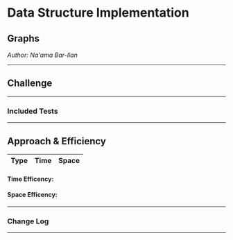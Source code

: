 # Data Structure Implementation

## Graphs
*Author: Na'ama Bar-Ilan*

---

## Challenge

---

### Included Tests

---

## Approach & Efficiency


| Type | Time | Space |
| :-----------: | :-----------: | :-----------: |


#### Time Efficency: 

#### Space Efficency: 

----

### Change Log

---
